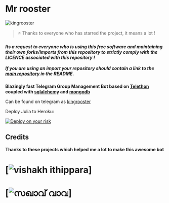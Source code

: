 # Mr rooster 
 
  ![kingrooster](https://telegra.ph/file/27ce4145ad9e429899bd6.jpg)
 

> ⭐️ Thanks to everyone who has starred the project, it means a lot !

##### Its a request to everyone who is using this free software and maintaining their own forks/imports from this repository to strictly comply with the LICENCE associated with this repository !<br /><br />If you are using an import your repository should contain a link to the [main repository](https://github.com/sakhaavvaavaj93/kingrooster) in the README.


**Blazingly fast Telegram Group Management Bot based on [Telethon](https://github.com/LonamiWebs/Telethon) coupled with [sqlalchemy](https://github.com/sqlalchemy/sqlalchemy) and [mongodb](https://github.com/mongodb/mongo)**

 
Can be found on telegram as [kingrooster](https://t.me/The_kingroosterbot)

Deploy Julia to Heroku:

<p align="left"><a href="https://heroku.com/deploy?template=https://github.com/sakhaavvaavaj93/kingrooster/tree/master"> <img src="https://www.herokucdn.com/deploy/button.svg" alt="Deploy on your risk" /></a></p>

## Credits
**Thanks to these projects which helped me a lot to make this awesome bot**
 
 # [![vishakh ithippara](https://t.me/heavenhater_007)]
 # [![സഖാവ് വാവ](https://t.me/Iratta_ChunkanRc)]
   
